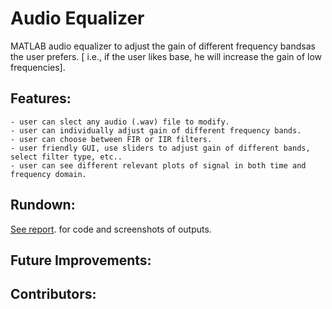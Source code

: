 # Audio Equalizer
 MATLAB audio equalizer to adjust the gain of different frequency bandsas the user prefers. [ i.e., if the user likes base, he will increase the gain of low frequencies].
## Features:
    - user can slect any audio (.wav) file to modify.
    - user can individually adjust gain of different frequency bands.
    - user can choose between FIR or IIR filters.
    - user friendly GUI, use sliders to adjust gain of different bands, select filter type, etc..
    - user can see different relevant plots of signal in both time and frequency domain.
## Rundown:
 [See report](./6870_6952_6967_DSPFinalProject.docx.pdf). for code and screenshots of outputs.
## Future Improvements:

## Contributors: